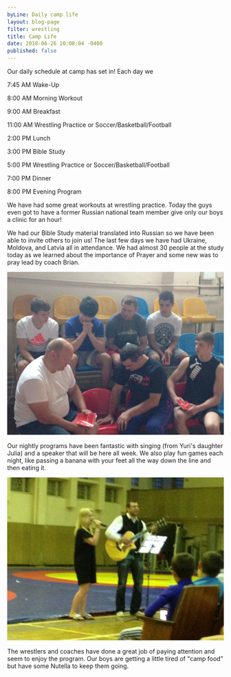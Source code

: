 ```yaml
---
byLine: Daily camp life
layout: blog-page
filter: wrestling
title: Camp Life
date: 2018-06-26 10:08:04 -0400
published: false
---
```

Our daily schedule at camp has set in! Each day we

7:45 AM Wake-Up

8:00 AM Morning Workout

9:00 AM Breakfast

11:00 AM Wrestling Practice or Soccer/Basketball/Football

2:00 PM Lunch

3:00 PM Bible Study

5:00 PM Wrestling Practice or Soccer/Basketball/Football

7:00 PM Dinner

8:00 PM Evening Program

We have had some great workouts at wrestling practice. Today the guys even got to have a former Russian national team member give only our boys a clinic for an hour!

We had our Bible Study material translated into Russian so we have been able to invite others to join us! The last few days we have had Ukraine, Moldova, and Latvia all in attendance. We had almost 30 people at the study today as we learned about the importance of Prayer and some new was to pray lead by coach Brian.

![](/uploads/2018/06/26/IMG_1838.JPG)

Our nightly programs have been fantastic with singing (from Yuri's daughter Julia) and a speaker that will be here all week. We also play fun games each night, like passing a banana with your feet all the way down the line and then eating it.

![](/uploads/2018/06/26/IMG_1833.JPG)

The wrestlers and coaches have done a great job of paying attention and seem to enjoy the program. Our boys are getting a little tired of "camp food" but have some Nutella to keep them going.